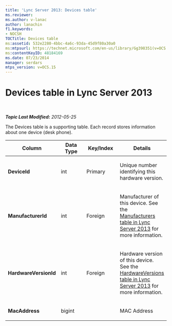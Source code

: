 ```yaml
---
title: 'Lync Server 2013: Devices table'
ms.reviewer: 
ms.author: v-lanac
author: lanachin
f1.keywords:
- NOCSH
TOCTitle: Devices table
ms:assetid: 532e2280-4bbc-4a6c-93da-45d9f80a30a0
ms:mtpsurl: https://technet.microsoft.com/en-us/library/Gg398351(v=OCS.15)
ms:contentKeyID: 48184169
ms.date: 07/23/2014
manager: serdars
mtps_version: v=OCS.15
---
```


<div data-xmlns="http://www.w3.org/1999/xhtml">

<div class="topic" data-xmlns="http://www.w3.org/1999/xhtml" data-msxsl="urn:schemas-microsoft-com:xslt" data-cs="https://msdn.microsoft.com/">

<div data-asp="https://msdn2.microsoft.com/asp">

# Devices table in Lync Server 2013

</div>

<div id="mainSection">

<div id="mainBody">

<span> </span>

_**Topic Last Modified:** 2012-05-25_

The Devices table is a supporting table. Each record stores information about one device (desk phone).


<table>
<colgroup>
<col style="width: 25%" />
<col style="width: 25%" />
<col style="width: 25%" />
<col style="width: 25%" />
</colgroup>
<thead>
<tr class="header">
<th>Column</th>
<th>Data Type</th>
<th>Key/Index</th>
<th>Details</th>
</tr>
</thead>
<tbody>
<tr class="odd">
<td><p><strong>DeviceId</strong></p></td>
<td><p>int</p></td>
<td><p>Primary</p></td>
<td><p>Unique number identifying this hardware version.</p></td>
</tr>
<tr class="even">
<td><p><strong>ManufacturerId</strong></p></td>
<td><p>int</p></td>
<td><p>Foreign</p></td>
<td><p>Manufacturer of this device. See the <a href="lync-server-2013-manufacturers-table.md">Manufacturers table in Lync Server 2013</a> for more information.</p></td>
</tr>
<tr class="odd">
<td><p><strong>HardwareVersionId</strong></p></td>
<td><p>int</p></td>
<td><p>Foreign</p></td>
<td><p>Hardware version of this device. See the <a href="lync-server-2013-hardwareversions-table.md">HardwareVersions table in Lync Server 2013</a> for more information.</p></td>
</tr>
<tr class="even">
<td><p><strong>MacAddress</strong></p></td>
<td><p>bigint</p></td>
<td></td>
<td><p>MAC Address</p></td>
</tr>
</tbody>
</table>


</div>

<span> </span>

</div>

</div>

</div>

